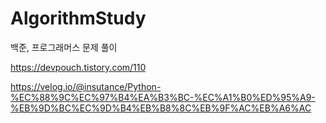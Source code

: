 # AlgorithmStudy
백준, 프로그래머스 문제 풀이

https://devpouch.tistory.com/110

https://velog.io/@insutance/Python-%EC%88%9C%EC%97%B4%EA%B3%BC-%EC%A1%B0%ED%95%A9-%EB%9D%BC%EC%9D%B4%EB%B8%8C%EB%9F%AC%EB%A6%AC
